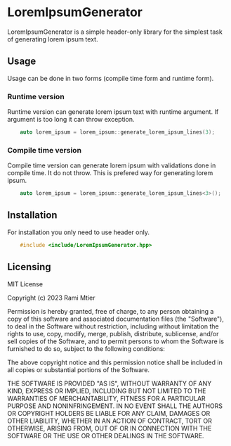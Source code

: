 # LoremIpsumGenerator

LoremIpsumGenerator is a simple header-only library for the simplest task of generating lorem ipsum text.


## Usage

Usage can be done in two forms (compile time form and runtime form).

### Runtime version

Runtime version can generate lorem ipsum text with runtime argument. If argument is too long it can throw exception.
```c
	auto lorem_ipsum = lorem_ipsum::generate_lorem_ipsum_lines(3);

```

### Compile time version
Compile time version can generate lorem ipsum with validations done in compile time. It do not throw. This is prefered way for generating lorem ipsum.

```c
	auto lorem_ipsum = lorem_ipsum::generate_lorem_ipsum_lines<3>();

```

## Installation

For installation you only need to use header only.
```c
	#include <include/LoremIpsumGenerator.hpp>

```

## Licensing

MIT License

Copyright (c) 2023 Rami Mtier

Permission is hereby granted, free of charge, to any person obtaining a copy
of this software and associated documentation files (the "Software"), to deal
in the Software without restriction, including without limitation the rights
to use, copy, modify, merge, publish, distribute, sublicense, and/or sell
copies of the Software, and to permit persons to whom the Software is
furnished to do so, subject to the following conditions:

The above copyright notice and this permission notice shall be included in all
copies or substantial portions of the Software.

THE SOFTWARE IS PROVIDED "AS IS", WITHOUT WARRANTY OF ANY KIND, EXPRESS OR
IMPLIED, INCLUDING BUT NOT LIMITED TO THE WARRANTIES OF MERCHANTABILITY,
FITNESS FOR A PARTICULAR PURPOSE AND NONINFRINGEMENT. IN NO EVENT SHALL THE
AUTHORS OR COPYRIGHT HOLDERS BE LIABLE FOR ANY CLAIM, DAMAGES OR OTHER
LIABILITY, WHETHER IN AN ACTION OF CONTRACT, TORT OR OTHERWISE, ARISING FROM,
OUT OF OR IN CONNECTION WITH THE SOFTWARE OR THE USE OR OTHER DEALINGS IN THE
SOFTWARE.